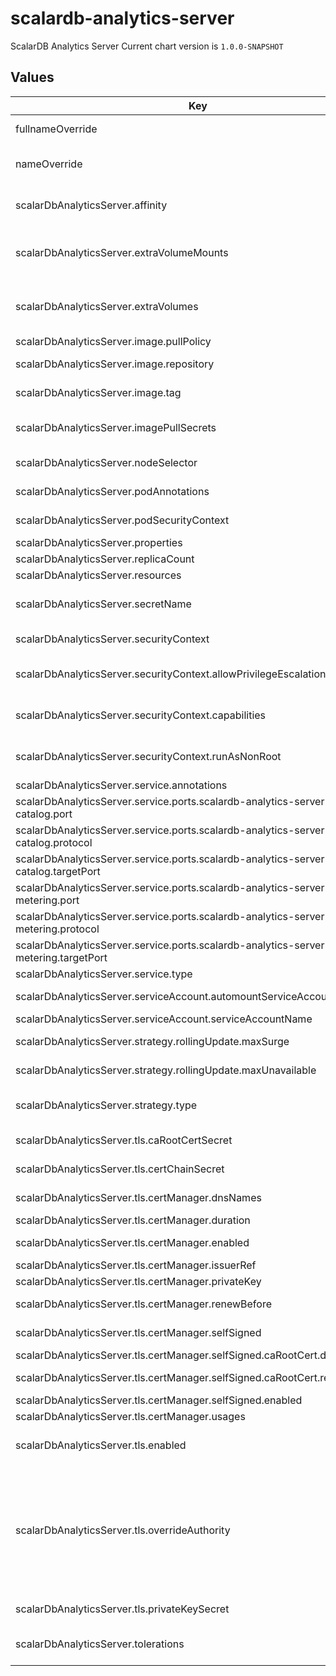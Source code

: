 # scalardb-analytics-server

ScalarDB Analytics Server
Current chart version is `1.0.0-SNAPSHOT`

## Values

| Key | Type | Default | Description |
|-----|------|---------|-------------|
| fullnameOverride | string | `""` | String to fully override scalardb-analytics-server.fullname template |
| nameOverride | string | `""` | String to partially override scalardb-analytics-server.fullname template (will maintain the release name) |
| scalarDbAnalyticsServer.affinity | object | `{}` | The affinity/anti-affinity feature, greatly expands the types of constraints you can express. |
| scalarDbAnalyticsServer.extraVolumeMounts | list | `[]` | Defines additional volume mounts. If you want to get a heap dump of the ScalarDB Analytics Server, you need to mount a volume to make the dump file persistent. |
| scalarDbAnalyticsServer.extraVolumes | list | `[]` | Defines additional volumes. If you want to get a heap dump of the ScalarDB Analytics Server, you need to mount a volume to make the dump file persistent. |
| scalarDbAnalyticsServer.image.pullPolicy | string | `"IfNotPresent"` | Specify a image pulling policy. |
| scalarDbAnalyticsServer.image.repository | string | `"ghcr.io/scalar-labs/scalardb-analytics-server-byol"` | Docker image repository of ScalarDB Analytics Server. |
| scalarDbAnalyticsServer.image.tag | string | `""` | Override the image tag whose default is the chart appVersion |
| scalarDbAnalyticsServer.imagePullSecrets | list | `[]` | Optionally specify an array of imagePullSecrets. Secrets must be manually created in the namespace. |
| scalarDbAnalyticsServer.nodeSelector | object | `{}` | nodeSelector is form of node selection constraint. |
| scalarDbAnalyticsServer.podAnnotations | object | `{}` | Pod annotations for the scalardb-analytics-server deployment |
| scalarDbAnalyticsServer.podSecurityContext | object | `{"seccompProfile":{"type":"RuntimeDefault"}}` | PodSecurityContext holds pod-level security attributes and common container settings. |
| scalarDbAnalyticsServer.properties | string | You can specify your server.properties. | You can specify your server.properties. |
| scalarDbAnalyticsServer.replicaCount | int | `1` | Default values for number of replicas. |
| scalarDbAnalyticsServer.resources | object | `{}` | Resources allowed to the pod. |
| scalarDbAnalyticsServer.secretName | string | `""` | Secret name that includes sensitive data such as credentials. Each secret key is passed to Pod as environment variables using envFrom. |
| scalarDbAnalyticsServer.securityContext | object | `{"allowPrivilegeEscalation":false,"capabilities":{"drop":["ALL"]},"runAsNonRoot":true}` | Setting security context at the pod applies those settings to all containers in the pod. |
| scalarDbAnalyticsServer.securityContext.allowPrivilegeEscalation | bool | `false` | AllowPrivilegeEscalation controls whether a process can gain more privileges than its parent process |
| scalarDbAnalyticsServer.securityContext.capabilities | object | `{"drop":["ALL"]}` | Capabilities (specifically, Linux capabilities), are used for permission management in Linux. Some capabilities are enabled by default |
| scalarDbAnalyticsServer.securityContext.runAsNonRoot | bool | `true` | Containers should be run as a non-root user with the minimum required permissions (principle of least privilege) |
| scalarDbAnalyticsServer.service.annotations | object | `{}` | Annotations for service resource. |
| scalarDbAnalyticsServer.service.ports.scalardb-analytics-server-catalog.port | int | `11051` | ScalarDB Analytics Server catalog port. |
| scalarDbAnalyticsServer.service.ports.scalardb-analytics-server-catalog.protocol | string | `"TCP"` | ScalarDB Analytics Server catalog protocol. |
| scalarDbAnalyticsServer.service.ports.scalardb-analytics-server-catalog.targetPort | int | `11051` | ScalarDB Analytics Server catalog target port. |
| scalarDbAnalyticsServer.service.ports.scalardb-analytics-server-metering.port | int | `11052` | ScalarDB Analytics Server metering port. |
| scalarDbAnalyticsServer.service.ports.scalardb-analytics-server-metering.protocol | string | `"TCP"` | ScalarDB Analytics Server metering protocol. |
| scalarDbAnalyticsServer.service.ports.scalardb-analytics-server-metering.targetPort | int | `11052` | ScalarDB Analytics Server metering target port. |
| scalarDbAnalyticsServer.service.type | string | `"ClusterIP"` | service types in kubernetes. |
| scalarDbAnalyticsServer.serviceAccount.automountServiceAccountToken | bool | `true` | Specify to mount a service account token or not |
| scalarDbAnalyticsServer.serviceAccount.serviceAccountName | string | `""` | Name of the existing service account resource |
| scalarDbAnalyticsServer.strategy.rollingUpdate.maxSurge | string | `"25%"` | The number of pods that can be created above the desired amount of pods during an update |
| scalarDbAnalyticsServer.strategy.rollingUpdate.maxUnavailable | string | `"25%"` | The number of pods that can be unavailable during the update process |
| scalarDbAnalyticsServer.strategy.type | string | `"RollingUpdate"` | New pods are added gradually, and old pods are terminated gradually, e.g: Recreate or RollingUpdate |
| scalarDbAnalyticsServer.tls.caRootCertSecret | string | `""` | Name of the Secret containing the custom CA root certificate for TLS communication. |
| scalarDbAnalyticsServer.tls.certChainSecret | string | `""` | Name of the Secret containing the certificate chain file used for TLS communication. |
| scalarDbAnalyticsServer.tls.certManager.dnsNames | list | `["localhost"]` | Subject Alternative Name (SAN) of a certificate. |
| scalarDbAnalyticsServer.tls.certManager.duration | string | `"8760h0m0s"` | Duration of a certificate. |
| scalarDbAnalyticsServer.tls.certManager.enabled | bool | `false` | Use cert-manager to manage private key and certificate files. |
| scalarDbAnalyticsServer.tls.certManager.issuerRef | object | `{}` | Issuer references of cert-manager. |
| scalarDbAnalyticsServer.tls.certManager.privateKey | object | `{"algorithm":"ECDSA","encoding":"PKCS8","size":256}` | Configuration of a private key. |
| scalarDbAnalyticsServer.tls.certManager.renewBefore | string | `"360h0m0s"` | How long before expiry a certificate should be renewed. |
| scalarDbAnalyticsServer.tls.certManager.selfSigned | object | `{"caRootCert":{"duration":"8760h0m0s","renewBefore":"360h0m0s"},"enabled":false}` | Configuration of a certificate for self-signed CA. |
| scalarDbAnalyticsServer.tls.certManager.selfSigned.caRootCert.duration | string | `"8760h0m0s"` | Duration of a self-signed CA certificate. |
| scalarDbAnalyticsServer.tls.certManager.selfSigned.caRootCert.renewBefore | string | `"360h0m0s"` | How long before expiry a self-signed CA certificate should be renewed. |
| scalarDbAnalyticsServer.tls.certManager.selfSigned.enabled | bool | `false` | Use self-signed CA. |
| scalarDbAnalyticsServer.tls.certManager.usages | list | `["server auth","key encipherment","signing"]` | List of key usages. |
| scalarDbAnalyticsServer.tls.enabled | bool | `false` | Enable TLS. You need to enable TLS when you use wire encryption feature of ScalarDB Analytics Server. |
| scalarDbAnalyticsServer.tls.overrideAuthority | string | `""` | The custom authority for TLS communication. This doesn't change what host is actually connected. This is intended for testing, but may safely be used outside of tests as an alternative to DNS overrides. For example, you can specify the hostname presented in the certificate chain file that you set by using `scalarDbAnalyticsServer.tls.certChainSecret`. This chart uses this value for startupProbe and livenessProbe. |
| scalarDbAnalyticsServer.tls.privateKeySecret | string | `""` | Name of the Secret containing the private key file used for TLS communication. |
| scalarDbAnalyticsServer.tolerations | list | `[]` | Tolerations are applied to pods, and allow (but do not require) the pods to schedule onto nodes with matching taints. |
